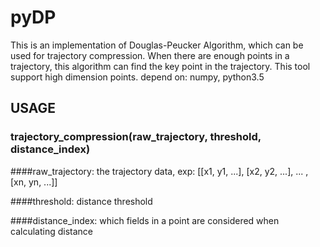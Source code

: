 # pyDP
This is an implementation of Douglas-Peucker Algorithm, which can be used for trajectory compression.
When there are enough points in a trajectory, this algorithm can find the key point in the trajectory.
This tool support high dimension points.
depend on: numpy, python3.5

## USAGE
### trajectory_compression(raw_trajectory, threshold, distance_index)


####raw_trajectory: the trajectory data, exp: [[x1, y1, ...], [x2, y2, ...], ... , [xn, yn, ...]]


####threshold: distance threshold


####distance_index: which fields in a point are considered when calculating distance
